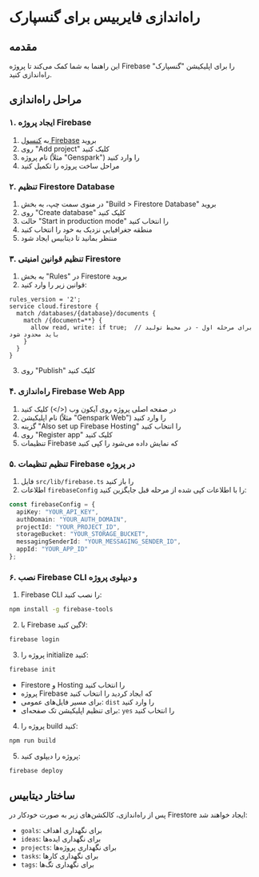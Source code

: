 
# راه‌اندازی فایربیس برای گنسپارک

## مقدمه
این راهنما به شما کمک می‌کند تا پروژه Firebase را برای اپلیکیشن "گنسپارک" راه‌اندازی کنید.

## مراحل راه‌اندازی

### ۱. ایجاد پروژه Firebase
1. به [کنسول Firebase](https://console.firebase.google.com) بروید
2. روی "Add project" کلیک کنید
3. نام پروژه (مثلاً "Genspark") را وارد کنید
4. مراحل ساخت پروژه را تکمیل کنید

### ۲. تنظیم Firestore Database
1. در منوی سمت چپ، به بخش "Build > Firestore Database" بروید
2. روی "Create database" کلیک کنید
3. حالت "Start in production mode" را انتخاب کنید
4. منطقه جغرافیایی نزدیک به خود را انتخاب کنید
5. منتظر بمانید تا دیتابیس ایجاد شود

### ۳. تنظیم قوانین امنیتی Firestore
1. به بخش "Rules" در Firestore بروید
2. قوانین زیر را وارد کنید:
```
rules_version = '2';
service cloud.firestore {
  match /databases/{database}/documents {
    match /{document=**} {
      allow read, write: if true;  // برای مرحله اول - در محیط تولید باید محدود شود
    }
  }
}
```
3. روی "Publish" کلیک کنید

### ۴. راه‌اندازی Firebase Web App
1. در صفحه اصلی پروژه روی آیکون وب (</>) کلیک کنید
2. نام اپلیکیشن (مثلاً "Genspark Web") را وارد کنید
3. گزینه "Also set up Firebase Hosting" را انتخاب کنید
4. روی "Register app" کلیک کنید
5. تنظیمات Firebase که نمایش داده می‌شود را کپی کنید

### ۵. تنظیم تنظیمات Firebase در پروژه
1. فایل `src/lib/firebase.ts` را باز کنید
2. اطلاعات `firebaseConfig` را با اطلاعات کپی شده از مرحله قبل جایگزین کنید:
```typescript
const firebaseConfig = {
  apiKey: "YOUR_API_KEY",
  authDomain: "YOUR_AUTH_DOMAIN",
  projectId: "YOUR_PROJECT_ID",
  storageBucket: "YOUR_STORAGE_BUCKET",
  messagingSenderId: "YOUR_MESSAGING_SENDER_ID",
  appId: "YOUR_APP_ID"
};
```

### ۶. نصب Firebase CLI و دیپلوی پروژه
1. Firebase CLI را نصب کنید:
```bash
npm install -g firebase-tools
```

2. با Firebase لاگین کنید:
```bash
firebase login
```

3. پروژه را initialize کنید:
```bash
firebase init
```
- Firestore و Hosting را انتخاب کنید
- پروژه Firebase که ایجاد کردید را انتخاب کنید
- برای مسیر فایل‌های عمومی: `dist` را وارد کنید
- برای تنظیم اپلیکیشن تک صفحه‌ای: `yes` را انتخاب کنید

4. پروژه را build کنید:
```bash
npm run build
```

5. پروژه را دیپلوی کنید:
```bash
firebase deploy
```

## ساختار دیتابیس
پس از راه‌اندازی، کالکشن‌های زیر به صورت خودکار در Firestore ایجاد خواهند شد:
- `goals`: برای نگهداری اهداف
- `ideas`: برای نگهداری ایده‌ها
- `projects`: برای نگهداری پروژه‌ها
- `tasks`: برای نگهداری کارها
- `tags`: برای نگهداری تگ‌ها
